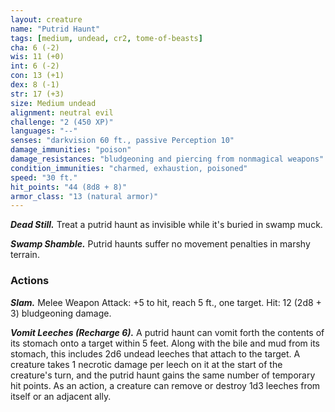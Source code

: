 ```yaml
---
layout: creature
name: "Putrid Haunt"
tags: [medium, undead, cr2, tome-of-beasts]
cha: 6 (-2)
wis: 11 (+0)
int: 6 (-2)
con: 13 (+1)
dex: 8 (-1)
str: 17 (+3)
size: Medium undead
alignment: neutral evil
challenge: "2 (450 XP)"
languages: "--"
senses: "darkvision 60 ft., passive Perception 10"
damage_immunities: "poison"
damage_resistances: "bludgeoning and piercing from nonmagical weapons"
condition_immunities: "charmed, exhaustion, poisoned"
speed: "30 ft."
hit_points: "44 (8d8 + 8)"
armor_class: "13 (natural armor)"
---
```


***Dead Still.*** Treat a putrid haunt as invisible while it's buried in swamp muck.

***Swamp Shamble.*** Putrid haunts suffer no movement penalties in marshy terrain.

### Actions

***Slam.*** Melee Weapon Attack: +5 to hit, reach 5 ft., one target. Hit: 12 (2d8 + 3) bludgeoning damage.

***Vomit Leeches (Recharge 6).*** A putrid haunt can vomit forth the contents of its stomach onto a target within 5 feet. Along with the bile and mud from its stomach, this includes 2d6 undead leeches that attach to the target. A creature takes 1 necrotic damage per leech on it at the start of the creature's turn, and the putrid haunt gains the same number of temporary hit points. As an action, a creature can remove or destroy 1d3 leeches from itself or an adjacent ally.


